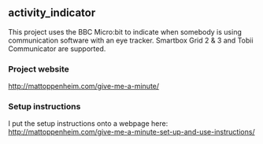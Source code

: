 ## activity_indicator 
This project uses the BBC Micro:bit to indicate when somebody is using communication software with an eye tracker. Smartbox Grid 2 & 3 and Tobii Communicator are supported.

### Project website
 <http://mattoppenheim.com/give-me-a-minute/>

### Setup instructions
I put the setup instructions onto a webpage here:
<http://mattoppenheim.com/give-me-a-minute-set-up-and-use-instructions/>
